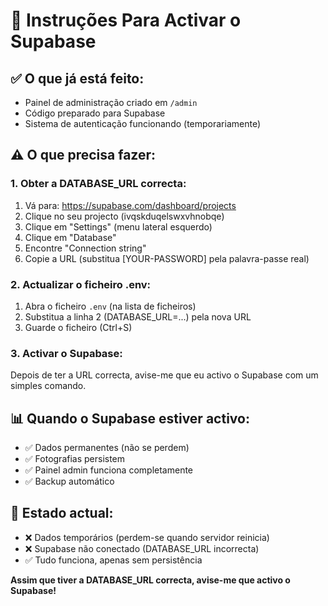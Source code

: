 # 🔧 Instruções Para Activar o Supabase

## ✅ O que já está feito:
- Painel de administração criado em `/admin`
- Código preparado para Supabase
- Sistema de autenticação funcionando (temporariamente)

## ⚠️ O que precisa fazer:

### 1. Obter a DATABASE_URL correcta:
1. Vá para: https://supabase.com/dashboard/projects
2. Clique no seu projecto (ivqskduqelswxvhnobqe)
3. Clique em "Settings" (menu lateral esquerdo)
4. Clique em "Database" 
5. Encontre "Connection string"
6. Copie a URL (substitua [YOUR-PASSWORD] pela palavra-passe real)

### 2. Actualizar o ficheiro .env:
1. Abra o ficheiro `.env` (na lista de ficheiros)
2. Substitua a linha 2 (DATABASE_URL=...) pela nova URL
3. Guarde o ficheiro (Ctrl+S)

### 3. Activar o Supabase:
Depois de ter a URL correcta, avise-me que eu activo o Supabase com um simples comando.

## 📊 Quando o Supabase estiver activo:
- ✅ Dados permanentes (não se perdem)
- ✅ Fotografias persistem
- ✅ Painel admin funciona completamente
- ✅ Backup automático

## 🔄 Estado actual:
- ❌ Dados temporários (perdem-se quando servidor reinicia)
- ❌ Supabase não conectado (DATABASE_URL incorrecta)
- ✅ Tudo funciona, apenas sem persistência

**Assim que tiver a DATABASE_URL correcta, avise-me que activo o Supabase!**